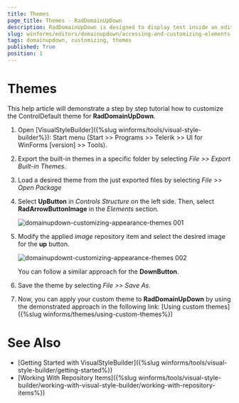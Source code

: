 ```yaml
---
title: Themes
page_title: Themes - RadDomainUpDown
description: RadDomainUpDown is designed to display text inside an editor like a text-box and sets a text string from a list of choices. 
slug: winforms/editors/domainupdown/accessing-and-customizing-elements
tags: domainupdown, customizing, themes
published: True
position: 1 
---
```


# Themes

This help article will demonstrate a step by step tutorial how to customize the ControlDefault theme for **RadDomainUpDown**. 

1. Open [VisualStyleBuilder]({%slug winforms/tools/visual-style-builder%}): Start menu (Start >> Programs >> Telerik >> UI for WinForms [version] >> Tools).

1. Export the built-in themes in a specific folder by selecting *File >> Export Built-in Themes*.

1. Load a desired theme from the just exported files by selecting *File >> Open Package*

1. Select **UpButton** in *Controls Structure* on the left side. Then, select **RadArrowButtonImage** in the *Elements* section.

	![domainupdown-customizing-appearance-themes 001](images/domainupdown-customizing-appearance-themes001.png)

1. Modify the applied *image* repository item and select the desired image for the **up** button. 

	![domainupdownt-customizing-appearance-themes 002](images/domainupdown-customizing-appearance-themes002.png)
	
	You can follow a similar approach for the **DownButton**.

1. Save the theme by selecting *File >> Save As*.

1. Now, you can apply your custom theme to **RadDomainUpDown** by using the demonstrated approach in the following link: [Using custom themes]({%slug winforms/themes/using-custom-themes%})

# See Also 

* [Getting Started with VisualStyleBuilder]({%slug winforms/tools/visual-style-builder/getting-started%})
* [Working With Repository Items]({%slug winforms/tools/visual-style-builder/working-with-visual-style-builder/working-with-repository-items%})
